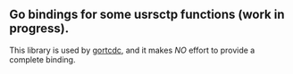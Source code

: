 ## Go bindings for some usrsctp functions (work in progress).

This library is used by [gortcdc](https://github.com/xhs/gortcdc), and it makes *NO* effort to provide a complete binding.
